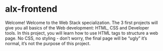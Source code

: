 # alx-frontend
Welcome! Welcome to the Web Stack specialization. The 3 first projects will give you all basics of the Web development: HTML, CSS and Developer tools.  In this project, you will learn how to use HTML tags to structure a web page. No CSS, no styling - don’t worry, the final page will be “ugly” it’s normal, it’s not the purpose of this project.
